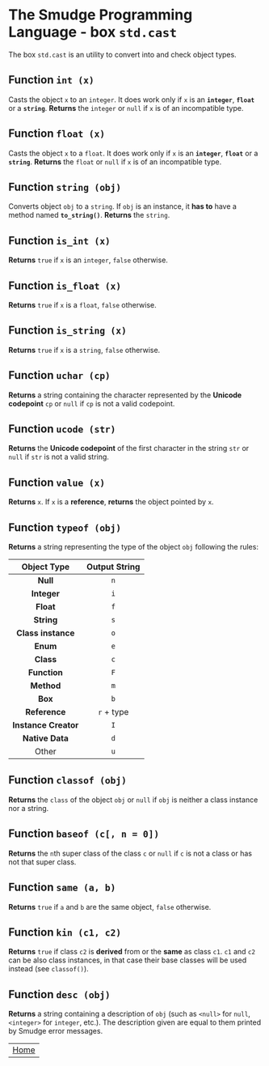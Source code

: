 # The Smudge Programming Language - box `std.cast`
The box `std.cast` is an utility to convert into and
check object types.

## Function `int (x)`
Casts the object `x` to an `integer`.
It does work only if `x` is an **`integer`**, **`float`** or a **`string`**.
**Returns** the `integer` or `null` if `x` is of an incompatible type.

## Function `float (x)`
Casts the object `x` to a `float`.
It does work only if `x` is an **`integer`**, **`float`** or a **`string`**.
**Returns** the `float` or `null` if `x` is of an incompatible type.

## Function `string (obj)`
Converts object `obj` to a `string`.
If `obj` is an instance, it **has to** have a method named **`to_string()`**.
**Returns** the `string`.

## Function `is_int (x)`
**Returns** `true` if `x` is an `integer`, `false` otherwise.

## Function `is_float (x)`
**Returns** `true` if `x` is a `float`, `false` otherwise.

## Function `is_string (x)`
**Returns** `true` if `x` is a `string`,
`false` otherwise.

## Function `uchar (cp)`
**Returns** a string containing the character represented by the **Unicode codepoint** `cp` or `null` if `cp` is not a valid codepoint.

## Function `ucode (str)`
**Returns** the **Unicode codepoint** of the first character in the string `str` or `null` if `str` is not a valid string.

## Function `value (x)`
**Returns** `x`. If `x` is a **reference**, **returns** the object pointed by `x`.

## Function `typeof (obj)`
**Returns** a string representing the type of the object `obj` following the rules:

| Object Type | Output String |
|:--:|:--:|
| **Null** | `n` |
| **Integer** | `i` |
| **Float** | `f` |
| **String** | `s` |
| **Class instance** | `o` |
| **Enum** | `e` |
| **Class** | `c` |
| **Function** | `F` |
| **Method** | `m` |
| **Box** | `b` |
| **Reference** | `r` + type |
| **Instance Creator** | `I` |
| **Native Data** | `d` |
| Other | `u` |

## Function `classof (obj)`
**Returns** the `class` of the object `obj` or `null` if `obj` is neither a class instance nor a string.

## Function `baseof (c[, n = 0])`
**Returns** the `n`th super class of the class `c` or `null` if `c` is not a class or has not that super class.

## Function `same (a, b)`
**Returns** `true` if `a` and `b` are the same object, `false` otherwise.

## Function `kin (c1, c2)`
**Returns** `true` if class `c2` is **derived** from or the **same** as class `c1`. `c1` and `c2` can be also class instances, in that case their base classes will be used instead (see `classof()`).

## Function `desc (obj)`
**Returns** a string containing a description of `obj` (such as `<null>` for `null`,
`<integer>` for `integer`, etc.). The description given are equal to them printed by
Smudge error messages.

||
|:---:|
| [Home](https://smudgelang.github.io/smudge/) |
